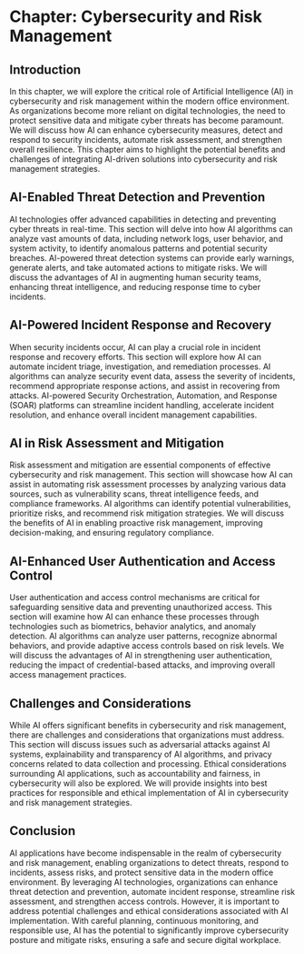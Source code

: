 Chapter: Cybersecurity and Risk Management
==========================================

Introduction
------------

In this chapter, we will explore the critical role of Artificial Intelligence (AI) in cybersecurity and risk management within the modern office environment. As organizations become more reliant on digital technologies, the need to protect sensitive data and mitigate cyber threats has become paramount. We will discuss how AI can enhance cybersecurity measures, detect and respond to security incidents, automate risk assessment, and strengthen overall resilience. This chapter aims to highlight the potential benefits and challenges of integrating AI-driven solutions into cybersecurity and risk management strategies.

AI-Enabled Threat Detection and Prevention
------------------------------------------

AI technologies offer advanced capabilities in detecting and preventing cyber threats in real-time. This section will delve into how AI algorithms can analyze vast amounts of data, including network logs, user behavior, and system activity, to identify anomalous patterns and potential security breaches. AI-powered threat detection systems can provide early warnings, generate alerts, and take automated actions to mitigate risks. We will discuss the advantages of AI in augmenting human security teams, enhancing threat intelligence, and reducing response time to cyber incidents.

AI-Powered Incident Response and Recovery
-----------------------------------------

When security incidents occur, AI can play a crucial role in incident response and recovery efforts. This section will explore how AI can automate incident triage, investigation, and remediation processes. AI algorithms can analyze security event data, assess the severity of incidents, recommend appropriate response actions, and assist in recovering from attacks. AI-powered Security Orchestration, Automation, and Response (SOAR) platforms can streamline incident handling, accelerate incident resolution, and enhance overall incident management capabilities.

AI in Risk Assessment and Mitigation
------------------------------------

Risk assessment and mitigation are essential components of effective cybersecurity and risk management. This section will showcase how AI can assist in automating risk assessment processes by analyzing various data sources, such as vulnerability scans, threat intelligence feeds, and compliance frameworks. AI algorithms can identify potential vulnerabilities, prioritize risks, and recommend risk mitigation strategies. We will discuss the benefits of AI in enabling proactive risk management, improving decision-making, and ensuring regulatory compliance.

AI-Enhanced User Authentication and Access Control
--------------------------------------------------

User authentication and access control mechanisms are critical for safeguarding sensitive data and preventing unauthorized access. This section will examine how AI can enhance these processes through technologies such as biometrics, behavior analytics, and anomaly detection. AI algorithms can analyze user patterns, recognize abnormal behaviors, and provide adaptive access controls based on risk levels. We will discuss the advantages of AI in strengthening user authentication, reducing the impact of credential-based attacks, and improving overall access management practices.

Challenges and Considerations
-----------------------------

While AI offers significant benefits in cybersecurity and risk management, there are challenges and considerations that organizations must address. This section will discuss issues such as adversarial attacks against AI systems, explainability and transparency of AI algorithms, and privacy concerns related to data collection and processing. Ethical considerations surrounding AI applications, such as accountability and fairness, in cybersecurity will also be explored. We will provide insights into best practices for responsible and ethical implementation of AI in cybersecurity and risk management strategies.

Conclusion
----------

AI applications have become indispensable in the realm of cybersecurity and risk management, enabling organizations to detect threats, respond to incidents, assess risks, and protect sensitive data in the modern office environment. By leveraging AI technologies, organizations can enhance threat detection and prevention, automate incident response, streamline risk assessment, and strengthen access controls. However, it is important to address potential challenges and ethical considerations associated with AI implementation. With careful planning, continuous monitoring, and responsible use, AI has the potential to significantly improve cybersecurity posture and mitigate risks, ensuring a safe and secure digital workplace.
